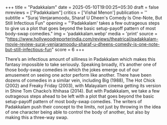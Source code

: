 +++
title = "Padakkalam"
date = 2025-05-10T19:00:25+05:30
draft = false
mreviews = ["Padakkalam"]
critics = ['Vishal Menon']
publication = ''
subtitle = "Suraj Venjaramoodu, Sharaf U Dheen's Comedy Is One-Note, But Still Infectious Fun"
opening = "'Padakkalam' takes a few outrageous steps to give us a plot that goes beyond the basic setup-payoff pattern of most body-swap comedies."
img = 'padakkalam.webp'
media = 'print'
source = "https://www.hollywoodreporterindia.com/reviews/theatrical/padakkalam-movie-review-suraj-venjaramoodu-sharaf-u-dheens-comedy-is-one-note-but-still-infectious-fun"
score = 6
+++

There’s an infectious amount of silliness in Padakkalam which makes this fantasy impossible to take seriously. Speaking broadly, it’s another one of those body-swap comedies in which the jokes emerge out of our amusement on seeing one actor perform like another. There have been dozens of comedies in a similar vein, including Big (1988), The Hot Chick (2002) and Freaky Friday (2003), with Malayalam cinema getting its version in Shine Tom Chacko’s Ithihasa (2014). But with Padakkalam, we take a few outrageous steps ahead to be left with a plot that goes beyond the basic setup-payoff pattern of most body-swap comedies. The writers of Padakkalam push their concept to the limits, not just by throwing in the idea of one character being able to control the body of another, but also by making this a three-way swap.

